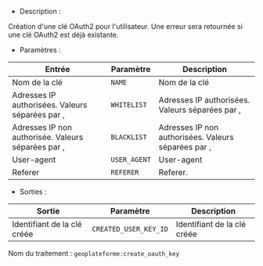 - Description :

Création d'une clé OAuth2 pour l'utilisateur. Une erreur sera retournée si une clé OAuth2 est déjà existante.

- Paramètres :

| Entrée           | Paramètre          | Description                                                |
|------------------|--------------------|------------------------------------------------------------|
| Nom de la clé    | `NAME`        | Nom de la clé  |
| Adresses IP authorisées. Valeurs séparées par ,  | `WHITELIST`        | Adresses IP authorisées. Valeurs séparées par , |
| Adresses IP non authorisée. Valeurs séparées par , | `BLACKLIST`        | Adresses IP non authorisées. Valeurs séparées par ,|
| User-agent | `USER_AGENT`        | User-agent |
| Referer  | `REFERER`        | Referer. |

- Sorties :

| Sortie                             | Paramètre                           | Description                    |
|------------------------------------|-------------------------------------|--------------------------------|
| Identifiant de la clé créée | `CREATED_USER_KEY_ID`        | Identifiant de la clé créée  |

Nom du traitement : `geoplateforme:create_oauth_key`
